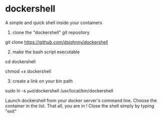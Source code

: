 # dockershell
A simple and quick shell inside your containers

1) clone the "dockershell" git repository

git clone https://github.com/dsjohnny/dockershell

2) make the bash script executable

cd dockershell

chmod +x dockershell

3) create a link on your bin path

sudo ln -s `pwd`/dockershell /usr/local/bin/dockershell

Launch dockershell from your docker server's command line.
Choose the container in the list.
That all, you are in !
Close the shell simply by typing "exit"


